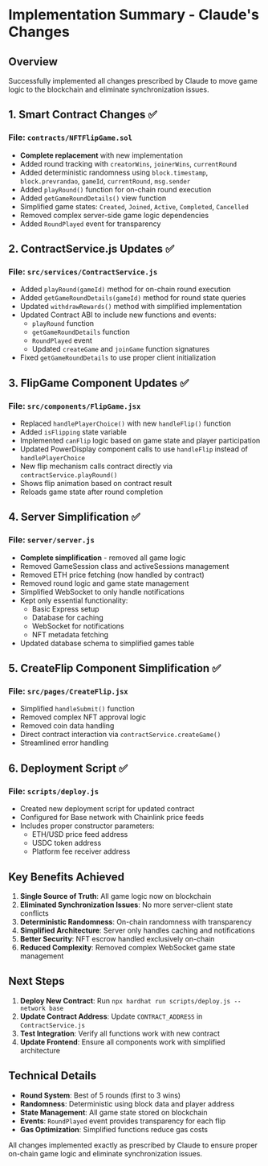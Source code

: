 # Implementation Summary - Claude's Changes

## Overview
Successfully implemented all changes prescribed by Claude to move game logic to the blockchain and eliminate synchronization issues.

## 1. Smart Contract Changes ✅

### File: `contracts/NFTFlipGame.sol`
- **Complete replacement** with new implementation
- Added round tracking with `creatorWins`, `joinerWins`, `currentRound`
- Added deterministic randomness using `block.timestamp`, `block.prevrandao`, `gameId`, `currentRound`, `msg.sender`
- Added `playRound()` function for on-chain round execution
- Added `getGameRoundDetails()` view function
- Simplified game states: `Created`, `Joined`, `Active`, `Completed`, `Cancelled`
- Removed complex server-side game logic dependencies
- Added `RoundPlayed` event for transparency

## 2. ContractService.js Updates ✅

### File: `src/services/ContractService.js`
- Added `playRound(gameId)` method for on-chain round execution
- Added `getGameRoundDetails(gameId)` method for round state queries
- Updated `withdrawRewards()` method with simplified implementation
- Updated Contract ABI to include new functions and events:
  - `playRound` function
  - `getGameRoundDetails` function
  - `RoundPlayed` event
  - Updated `createGame` and `joinGame` function signatures
- Fixed `getGameRoundDetails` to use proper client initialization

## 3. FlipGame Component Updates ✅

### File: `src/components/FlipGame.jsx`
- Replaced `handlePlayerChoice()` with new `handleFlip()` function
- Added `isFlipping` state variable
- Implemented `canFlip` logic based on game state and player participation
- Updated PowerDisplay component calls to use `handleFlip` instead of `handlePlayerChoice`
- New flip mechanism calls contract directly via `contractService.playRound()`
- Shows flip animation based on contract result
- Reloads game state after round completion

## 4. Server Simplification ✅

### File: `server/server.js`
- **Complete simplification** - removed all game logic
- Removed GameSession class and activeSessions management
- Removed ETH price fetching (now handled by contract)
- Removed round logic and game state management
- Simplified WebSocket to only handle notifications
- Kept only essential functionality:
  - Basic Express setup
  - Database for caching
  - WebSocket for notifications
  - NFT metadata fetching
- Updated database schema to simplified games table

## 5. CreateFlip Component Simplification ✅

### File: `src/pages/CreateFlip.jsx`
- Simplified `handleSubmit()` function
- Removed complex NFT approval logic
- Removed coin data handling
- Direct contract interaction via `contractService.createGame()`
- Streamlined error handling

## 6. Deployment Script ✅

### File: `scripts/deploy.js`
- Created new deployment script for updated contract
- Configured for Base network with Chainlink price feeds
- Includes proper constructor parameters:
  - ETH/USD price feed address
  - USDC token address
  - Platform fee receiver address

## Key Benefits Achieved

1. **Single Source of Truth**: All game logic now on blockchain
2. **Eliminated Synchronization Issues**: No more server-client state conflicts
3. **Deterministic Randomness**: On-chain randomness with transparency
4. **Simplified Architecture**: Server only handles caching and notifications
5. **Better Security**: NFT escrow handled exclusively on-chain
6. **Reduced Complexity**: Removed complex WebSocket game state management

## Next Steps

1. **Deploy New Contract**: Run `npx hardhat run scripts/deploy.js --network base`
2. **Update Contract Address**: Update `CONTRACT_ADDRESS` in `ContractService.js`
3. **Test Integration**: Verify all functions work with new contract
4. **Update Frontend**: Ensure all components work with simplified architecture

## Technical Details

- **Round System**: Best of 5 rounds (first to 3 wins)
- **Randomness**: Deterministic using block data and player address
- **State Management**: All game state stored on blockchain
- **Events**: `RoundPlayed` event provides transparency for each flip
- **Gas Optimization**: Simplified functions reduce gas costs

All changes implemented exactly as prescribed by Claude to ensure proper on-chain game logic and eliminate synchronization issues. 